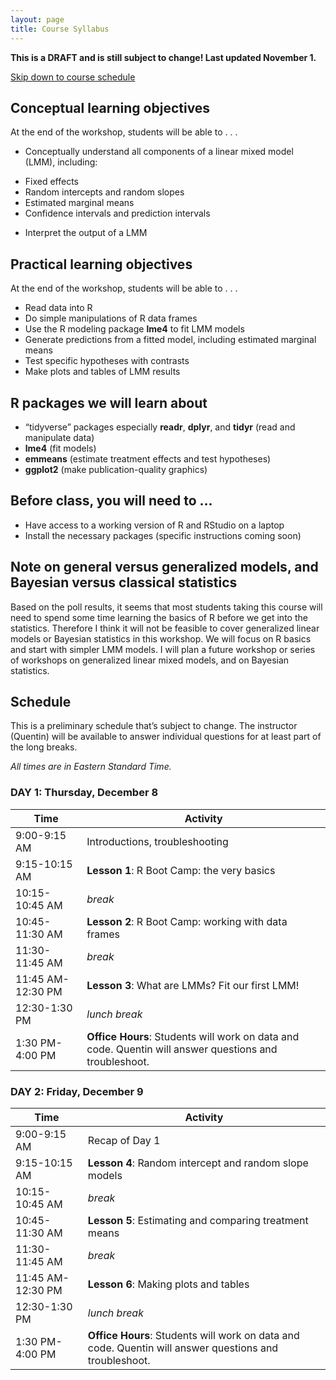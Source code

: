```yaml
---
layout: page
title: Course Syllabus
---
```


**This is a DRAFT and is still subject to change! Last updated November 1.**

[Skip down to course schedule](#schedule)

## Conceptual learning objectives

At the end of the workshop, students will be able to . . . 

-	Conceptually understand all components of a linear mixed model (LMM), including: 
  +	Fixed effects
  +	Random intercepts and random slopes
  +	Estimated marginal means
  +	Confidence intervals and prediction intervals
-	Interpret the output of a LMM

## Practical learning objectives

At the end of the workshop, students will be able to . . .

- Read data into R
- Do simple manipulations of R data frames
- Use the R modeling package **lme4** to fit LMM models
-	Generate predictions from a fitted model, including estimated marginal means
-	Test specific hypotheses with contrasts
-	Make plots and tables of LMM results

## R packages we will learn about

-	“tidyverse” packages especially **readr**, **dplyr**, and **tidyr** (read and manipulate data)
-	**lme4** (fit models)
-	**emmeans** (estimate treatment effects and test hypotheses)
-	**ggplot2** (make publication-quality graphics)

## Before class, you will need to ...

-	Have access to a working version of R and RStudio on a laptop
-	Install the necessary packages (specific instructions coming soon)

## Note on general versus generalized models, and Bayesian versus classical statistics

Based on the poll results, it seems that most students taking this course will need to spend some time learning the basics of R before we get into the statistics. Therefore I think it will not be feasible to cover generalized linear models or Bayesian statistics in this workshop. We will focus on R basics and start with simpler LMM models. I will plan a future workshop or series of workshops on generalized linear mixed models, and on Bayesian statistics.

## Schedule

This is a preliminary schedule that’s subject to change. The instructor (Quentin) will be available to answer individual questions for at least part of the long breaks.

*All times are in Eastern Standard Time.*

### DAY 1: Thursday, December 8

Time                      | Activity
------------------------- | ----------------------------------------------------------
9:00-9:15 AM              | Introductions, troubleshooting
9:15-10:15 AM             | **Lesson 1**: R Boot Camp: the very basics
10:15-10:45 AM            | *break*
10:45-11:30 AM            | **Lesson 2**: R Boot Camp: working with data frames
11:30-11:45 AM            | *break*
11:45 AM-12:30 PM         | **Lesson 3**: What are LMMs? Fit our first LMM!
12:30-1:30 PM             | *lunch break*
1:30 PM-4:00 PM           | **Office Hours**: Students will work on data and code. Quentin will answer questions and troubleshoot.

### DAY 2: Friday, December 9

Time                      | Activity
------------------------- | ----------------------------------------------------------
9:00-9:15 AM              | Recap of Day 1
9:15-10:15 AM             | **Lesson 4**: Random intercept and random slope models
10:15-10:45 AM            | *break*
10:45-11:30 AM            | **Lesson 5**: Estimating and comparing treatment means
11:30-11:45 AM            | *break*
11:45 AM-12:30 PM         | **Lesson 6**: Making plots and tables
12:30-1:30 PM             | *lunch break*
1:30 PM-4:00 PM           | **Office Hours**: Students will work on data and code. Quentin will answer questions and troubleshoot.